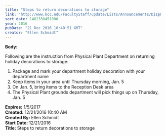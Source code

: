 ```yaml
---
title: "Steps to return decorations to storage"
link: "http://www.kcc.edu/FacultyStaff/update/Lists/Announcements/DispForm.aspx?ID=2353"
sort_date: 1482338451000
year: 2016
pubDate: "21 Dec 2016 16:40:51 GMT"
creator: "Ellen Schmidt"
---
```


<div><b>Body:</b> <div class="ExternalClassA47635A22C724109B726ABA4E16E21B0"><p>​Following are the instruction from Physical Plant Department on returning holiday decorations to storage:</p>
<ol><li>Package and mark your department holiday decoration with your department name</li>
<li>Keep items in your area until Thursday morning, Jan. 5</li>
<li>On Jan. 5, bring items to the Reception Desk area</li>
<li>The Physical Plant grounds department will pick things up on Thursday, Jan. 5</li></ol></div></div>
<div><b>Expires:</b> 1/5/2017</div>
<div><b>Created:</b> 12/21/2016 10:40 AM</div>
<div><b>Created By:</b> Ellen Schmidt</div>
<div><b>Start Date:</b> 12/21/2016</div>
<div><b>Title:</b> Steps to return decorations to storage</div>
